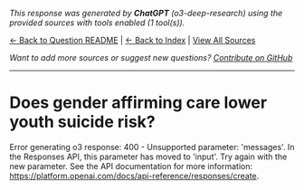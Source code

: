 <!-- 
Generated by: chatgpt
Model: o3-deep-research
Prompt type: sources
Tools enabled: True
Generated at: 2025-06-26T22:08:17.862952
-->

*This response was generated by **ChatGPT** (o3-deep-research) using the provided sources with tools enabled (1 tool(s)).*

[← Back to Question README](README.md) | [← Back to Index](../README.md) | [View All Sources](../allsources.md)

*Want to add more sources or suggest new questions? [Contribute on GitHub](https://github.com/justinwest/SuggestedSources)*

---

# Does gender affirming care lower youth suicide risk?

Error generating o3 response: 400 - Unsupported parameter: 'messages'. In the Responses API, this parameter has moved to 'input'. Try again with the new parameter. See the API documentation for more information: https://platform.openai.com/docs/api-reference/responses/create.